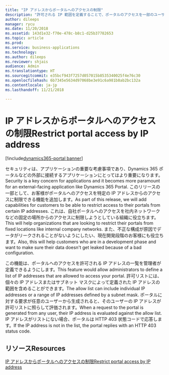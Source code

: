 ```yaml
---
title: "IP アドレスからポータルへのアクセスの制限"
description: "許可される IP 範囲を定義することで、ポータルのアクセスを一部のユーザーのみに制限します"
author: dileeps
manager: rycu
ms.date: 11/20/2018
ms.assetid: 143d1e32-f70e-478c-b8c1-d25b37782653
ms.topic: article
ms.prod: 
ms.service: business-applications
ms.technology: 
ms.author: dileeps
ms.reviewer: shjais
audience: Admin
ms.translationtype: HT
ms.sourcegitcommit: e35bcf943f7257d057015b8535340025f4e76c30
ms.openlocfilehash: 6b7345e5634d97068be3e91c6a981b8ab2bc132a
ms.contentlocale: ja-jp
ms.lasthandoff: 11/21/2018

---
```

# <a name="restrict-portal-access-by-ip-address"></a><span data-ttu-id="ff6d6-103">IP アドレスからポータルへのアクセスの制限</span><span class="sxs-lookup"><span data-stu-id="ff6d6-103">Restrict portal access by IP address</span></span>

[!include[dynamics365-portal banner](../../includes/dynamics365-portal.md)]




<span data-ttu-id="ff6d6-104">セキュリティは、アプリケーションの重要な考慮事項であり、Dynamics 365 ポータルなどの外部に接続するアプリケーションにとってはより重要になります。</span><span class="sxs-lookup"><span data-stu-id="ff6d6-104">Security is a key concern for applications and it becomes more paramount for an external-facing application like Dynamics 365 Portal.</span></span> <span data-ttu-id="ff6d6-105">このリリースの一部として、お客様がポータルへのアクセスを特定の IP アドレスからのアクセスに制限できる機能を追加します。</span><span class="sxs-lookup"><span data-stu-id="ff6d6-105">As part of this release, we will add capabilities for customers to be able to restrict access to their portals from certain IP addresses.</span></span> <span data-ttu-id="ff6d6-106">これは、自社ポータルへのアクセスを社内ネットワークなどの固定の場所からのアクセスに制限しようとしている組織に役立ちます。</span><span class="sxs-lookup"><span data-stu-id="ff6d6-106">This will help organizations that are looking to restrict their portals from fixed locations like internal company networks.</span></span> <span data-ttu-id="ff6d6-107">また、不正な構成が原因でデータがリークされることがないようにしたい、現在開発段階のお客様にも役立ちます。</span><span class="sxs-lookup"><span data-stu-id="ff6d6-107">Also, this will help customers who are in a development phase and want to make sure their data doesn't get leaked because of a bad configuration.</span></span>

<span data-ttu-id="ff6d6-108">この機能は、ポータルへのアクセスを許可される IP アドレスの一覧を管理者が定義できるようにします。</span><span class="sxs-lookup"><span data-stu-id="ff6d6-108">This feature would allow administrators to define a list of IP addresses that are allowed to access your portal.</span></span> <span data-ttu-id="ff6d6-109">許可リストには、個々の IP アドレスまたはサブネット マスクによって定義された IP アドレスの範囲を含めることができます。</span><span class="sxs-lookup"><span data-stu-id="ff6d6-109">The allow list can include individual IP addresses or a range of IP addresses defined by a subnet mask.</span></span> <span data-ttu-id="ff6d6-110">ポータルに対する要求が任意のユーザーから生成されると、そのユーザーの IP アドレスが許可リストに照らして評価されます。</span><span class="sxs-lookup"><span data-stu-id="ff6d6-110">When a request to the portal is generated from any user, their IP address is evaluated against the allow list.</span></span> <span data-ttu-id="ff6d6-111">IP アドレスがリストにない場合、ポータルは HTTP 403 状態コードで応答します。</span><span class="sxs-lookup"><span data-stu-id="ff6d6-111">If the IP address is not in the list, the portal replies with an HTTP 403 status code.</span></span>

<!--
### Who uses this feature
This feature is intended for administrators who are managing portals.
## Status
### Development status
Generally available
#### Target timeframe
October 2018
### Availability 
Cloud
### Regional availability
Global
-->

## <a name="resources"></a><span data-ttu-id="ff6d6-112">リソース</span><span class="sxs-lookup"><span data-stu-id="ff6d6-112">Resources</span></span>

[<span data-ttu-id="ff6d6-113">IP アドレスからポータルへのアクセスの制限</span><span class="sxs-lookup"><span data-stu-id="ff6d6-113">Restrict portal access by IP address</span></span>](https://docs.microsoft.com/en-us/dynamics365/customer-engagement/portals/ip-address-restrict)


